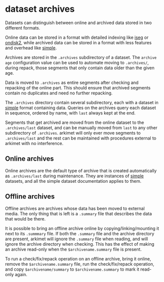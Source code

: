 # dataset archives

Datasets can distinguish between online and archived data stored in two
different formats.

Online data can be stored in a format with detailed indexing like
[iseg](ds-iseg.md) or [ondisk2](ds-ondisk2.md), while archived data can be
stored in a format with less features and overhead like [simple](ds-simple.md).

Archives are stored in the `.archives` subdirectory of a dataset. The `archive
age` configuration value can be used to automate moving to `.archives/`, during
repack, those segments that only contain data older than the given age.

Data is moved to `.archives` as entire segments after checking and repacking of
the online part. This should ensure that archived segments contain no
duplicates and need no further repacking.

The `.archives` directory contain several subdirectory, each with a dataset in
[simple](ds-simple.md) format containing data. Queries on the archives query
each dataset in sequence, ordered by name, with `last` always kept at the end.

Segments that get archived are moved from the online dataset to the
`.archives/last` dataset, and can be manually moved from `last` to any other
subdirectory of `.archives`. arkimet will only ever move segments to
`.archives/last` and the rest can be maintained with procedures external to
arkimet with no interference.

## Online archives

Online archives are the default type of archive that is created automatically
as `.archives/last` during maintenance. They are instances of
[simple](ds-simple.md) datasets, and all the simple dataset documentation
applies to them.

## Offline archives

Offline archives are archives whose data has been moved to external media. The
only thing that is left is a `.summary` file that describes the data that would
be there.

It is possible to bring an offline archive online by copying/linking/mounting
it next to its `.summmary` file. If both the `.summary` file and the archive
directory are present, arkimet will ignore the `.summary` file when reading,
and will ignore the archive directory when checking. This has the effect of
making an archive read-only when the `$archivename.summary` file is present.

To run a check/fix/repack operation on an offline archive, bring it online,
remove the `$archivename.summary` file, run the check/fix/repack operation, and
copy `$archivename/summary` to `$archivename.summary` to mark it read-only
again.
